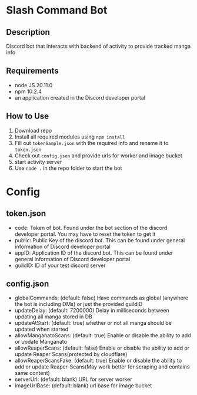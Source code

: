 # Slash Command Bot
## Description
Discord bot that interacts with backend of activity to provide tracked manga info

## Requirements
- node JS 20.11.0
- npm 10.2.4
- an application created in the Discord developer portal


## How to Use
1. Download repo
2. Install all required modules using `npm install`
3. Fill out `tokenSample.json` with the required info and rename it to `token.json`
4. Check out `config.json` and provide urls for worker and image bucket
5. start activity server
6. Use `node .` in the repo folder to start the bot

# Config

## token.json
- code: Token of bot. Found under the bot section of the discord developer portal. You may have to reset the token to get it
- public: Public Key of the discord bot. This can be found under general information of Discord developer portal
- appID: Application ID of the discord bot. This can be found under general information of Discord developer portal
- guildID: ID of your test discord server

## config.json
- globalCommands: (default: false) Have commands as global (anywhere the bot is including DMs) or just the provided guildID
- updateDelay: (default: 7200000) Delay in milliseconds between updating all manga stored in DB
- updateAtStart: (default: true) whether or not all manga should be updated when started
- allowManganatoScans: (default: true) Enable or disable the ability to add or update Manganato
- allowReaperScans: (default: false) Enable or disable the ability to add or update Reaper Scans(protected by cloudflare)
- allowReaperScansFake: (default: true) Enable or disable the ability to add or update Reaper-Scans(May work better for scraping and contains same content)
- serverUrl: (default: blank) URL for server worker 
- imageUrlBase: (default: blank) url base for image bucket